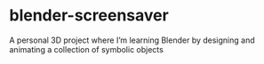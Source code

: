 # blender-screensaver
A personal 3D project where I’m learning Blender by designing and animating a collection of symbolic objects
